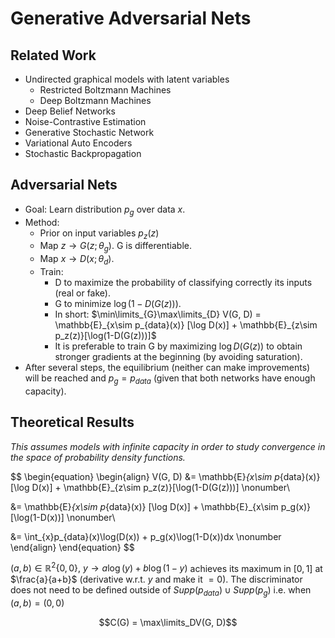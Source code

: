 # Generative Adversarial Nets

## Related Work
* Undirected graphical models with latent variables
    * Restricted Boltzmann Machines
    * Deep Boltzmann Machines
* Deep Belief Networks
* Noise-Contrastive Estimation
* Generative Stochastic Network
* Variational Auto Encoders
* Stochastic Backpropagation

## Adversarial Nets
* Goal: Learn distribution $p_g$ over data $x$.
* Method:
    * Prior on input variables $p_z(z)$
    * Map $z \rightarrow G(z; \theta_g)$. G is differentiable.
    * Map $x \rightarrow D(x; \theta_d)$.
    * Train:
        * D to maximize the probability of classifying correctly its inputs (real or fake).
        * G to minimize $\log(1-D(G(z)))$.
        * In short: $\min\limits_{G}\max\limits_{D} V(G, D) = \mathbb{E}_{x\sim p_{data}(x)} [\log D(x)] + \mathbb{E}_{z\sim p_z(z)}[\log(1-D(G(z)))]$
        * It is preferable to train G by maximizing $\log D(G(z))$ to obtain stronger gradients at the beginning (by avoiding saturation).
* After several steps, the equilibrium (neither can make improvements) will be reached and $p_g = p_{data}$ (given that both networks have enough capacity).

## Theoretical Results
*This assumes models with infinite capacity in order to study convergence in the space of probability density functions.*

$$
\begin{equation}
\begin{align}
V(G, D) &= \mathbb{E}_{x\sim p_{data}(x)} [\log D(x)] + \mathbb{E}_{z\sim p_z(z)}[\log(1-D(G(z)))] \nonumber\\

&= \mathbb{E}_{x\sim p_{data}(x)} [\log D(x)] + \mathbb{E}_{x\sim p_g(x)}[\log(1-D(x))] \nonumber\\

&= \int_{x}p_{data}(x)\log(D(x)) + p_g(x)\log(1-D(x))dx \nonumber
\end{align}
\end{equation}
$$


$(a, b)\in \mathbb{R}^2 \{0, 0\},\ y\rightarrow a\log(y) + b\log(1-y)$ achieves its maximum in $[0,1]$ at $\frac{a}{a+b}$ (derivative w.r.t. $y$ and make it $=0$). The discriminator does not need to be defined outside of $Supp(p_{data}) \cup Supp(p_{g})$ i.e. when $(a,b) = (0,0)$

$$C(G) = \max\limits_DV(G, D)$$